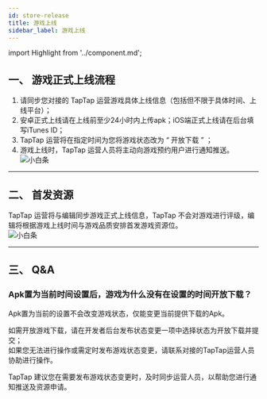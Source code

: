 ```yaml
---
id: store-release
title: 游戏上线
sidebar_label: 游戏上线
---
```

import Highlight from '../component.md';


## **一、 游戏正式上线流程**  
1. 请同步您对接的 TapTap 运营游戏具体上线信息（包括但不限于具体时间、上线平台）；  
2. 安卓正式上线请在上线前至少24小时内上传apk；iOS端正式上线请在后台填写iTunes ID；  
3. TapTap 运营将在指定时间为您将游戏状态改为 “ 开放下载 ” ；  
4. 游戏上线时，TapTap 运营人员将主动向游戏预约用户进行通知推送。  
![小白条](https://img.tapimg.com/market/images/c53d78b9b120276b53f82aebb0d01537.png)  

---

## **二、 首发资源**  
TapTap 运营将与编辑同步游戏正式上线信息，TapTap 不会对游戏进行评级，编辑将根据游戏上线时间与游戏品质安排首发游戏资源位。  
![小白条](https://img.tapimg.com/market/images/c53d78b9b120276b53f82aebb0d01537.png)  

---
## **三、 Q&A**  
### **Apk置为当前时间设置后，游戏为什么没有在设置的时间开放下载？**  
Apk置为当前的设置不会改变游戏状态，仅能变更当前提供下载的Apk。  

如需开放游戏下载，请在开发者后台<Highlight color='#00b9c8'>发布状态变更</Highlight>一项中选择状态为开放下载并提交；  
如果您无法进行操作或需定时发布游戏状态变更，请联系对接的TapTap运营人员协助进行操作。  

TapTap 建议您在需要发布游戏状态变更时，及时同步运营人员，以帮助您进行通知推送及资源申请。  
